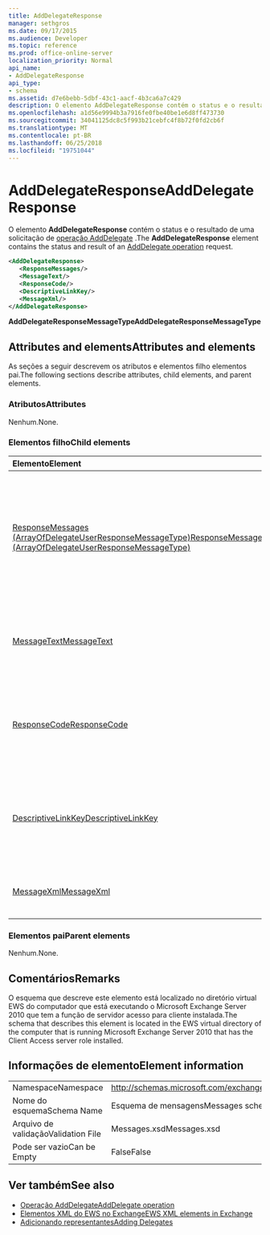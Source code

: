 ```yaml
---
title: AddDelegateResponse
manager: sethgros
ms.date: 09/17/2015
ms.audience: Developer
ms.topic: reference
ms.prod: office-online-server
localization_priority: Normal
api_name:
- AddDelegateResponse
api_type:
- schema
ms.assetid: d7e6bebb-5dbf-43c1-aacf-4b3ca6a7c429
description: O elemento AddDelegateResponse contém o status e o resultado de uma solicitação de operação AddDelegate.
ms.openlocfilehash: a1d56e9994b3a7916fe0fbe40be1e6d8ff473730
ms.sourcegitcommit: 34041125dc8c5f993b21cebfc4f8b72f0fd2cb6f
ms.translationtype: MT
ms.contentlocale: pt-BR
ms.lasthandoff: 06/25/2018
ms.locfileid: "19751044"
---
```

# <a name="adddelegateresponse"></a><span data-ttu-id="a4a7b-103">AddDelegateResponse</span><span class="sxs-lookup"><span data-stu-id="a4a7b-103">AddDelegateResponse</span></span>

<span data-ttu-id="a4a7b-104">O elemento **AddDelegateResponse** contém o status e o resultado de uma solicitação de [operação AddDelegate](adddelegate-operation.md) .</span><span class="sxs-lookup"><span data-stu-id="a4a7b-104">The **AddDelegateResponse** element contains the status and result of an [AddDelegate operation](adddelegate-operation.md) request.</span></span> 
  
```xml
<AddDelegateResponse>
   <ResponseMessages/>
   <MessageText/>
   <ResponseCode/>
   <DescriptiveLinkKey/>
   <MessageXml/>
</AddDelegateResponse>
```

 <span data-ttu-id="a4a7b-105">**AddDelegateResponseMessageType**</span><span class="sxs-lookup"><span data-stu-id="a4a7b-105">**AddDelegateResponseMessageType**</span></span>
## <a name="attributes-and-elements"></a><span data-ttu-id="a4a7b-106">Attributes and elements</span><span class="sxs-lookup"><span data-stu-id="a4a7b-106">Attributes and elements</span></span>

<span data-ttu-id="a4a7b-107">As seções a seguir descrevem os atributos e elementos filho elementos pai.</span><span class="sxs-lookup"><span data-stu-id="a4a7b-107">The following sections describe attributes, child elements, and parent elements.</span></span>
  
### <a name="attributes"></a><span data-ttu-id="a4a7b-108">Atributos</span><span class="sxs-lookup"><span data-stu-id="a4a7b-108">Attributes</span></span>

<span data-ttu-id="a4a7b-109">Nenhum.</span><span class="sxs-lookup"><span data-stu-id="a4a7b-109">None.</span></span>
  
### <a name="child-elements"></a><span data-ttu-id="a4a7b-110">Elementos filho</span><span class="sxs-lookup"><span data-stu-id="a4a7b-110">Child elements</span></span>

|<span data-ttu-id="a4a7b-111">**Elemento**</span><span class="sxs-lookup"><span data-stu-id="a4a7b-111">**Element**</span></span>|<span data-ttu-id="a4a7b-112">**Descrição**</span><span class="sxs-lookup"><span data-stu-id="a4a7b-112">**Description**</span></span>|
|:-----|:-----|
|[<span data-ttu-id="a4a7b-113">ResponseMessages (ArrayOfDelegateUserResponseMessageType)</span><span class="sxs-lookup"><span data-stu-id="a4a7b-113">ResponseMessages (ArrayOfDelegateUserResponseMessageType)</span></span>](responsemessages-arrayofdelegateuserresponsemessagetype.md) <br/> |<span data-ttu-id="a4a7b-114">Contém as mensagens de resposta para uma solicitação de gerenciamento do representante de serviços Web do Exchange.</span><span class="sxs-lookup"><span data-stu-id="a4a7b-114">Contains the response messages for an Exchange Web Services delegate management request.</span></span>  <br/> |
|[<span data-ttu-id="a4a7b-115">MessageText</span><span class="sxs-lookup"><span data-stu-id="a4a7b-115">MessageText</span></span>](messagetext.md) <br/> |<span data-ttu-id="a4a7b-116">Fornece uma descrição de texto do status da resposta.</span><span class="sxs-lookup"><span data-stu-id="a4a7b-116">Provides a text description of the status of the response.</span></span>  <br/> |
|[<span data-ttu-id="a4a7b-117">ResponseCode</span><span class="sxs-lookup"><span data-stu-id="a4a7b-117">ResponseCode</span></span>](responsecode.md) <br/> |<span data-ttu-id="a4a7b-118">Fornece um código de erro que identifica o erro específico que enfrentaram a solicitação.</span><span class="sxs-lookup"><span data-stu-id="a4a7b-118">Provides an error code that identifies the specific error that the request encountered.</span></span>  <br/> |
|[<span data-ttu-id="a4a7b-119">DescriptiveLinkKey</span><span class="sxs-lookup"><span data-stu-id="a4a7b-119">DescriptiveLinkKey</span></span>](descriptivelinkkey.md) <br/> |<span data-ttu-id="a4a7b-120">No momento não utilizados e está reservado para uso futuro.</span><span class="sxs-lookup"><span data-stu-id="a4a7b-120">Currently unused and is reserved for future use.</span></span> <span data-ttu-id="a4a7b-121">Ele contém um valor de 0.</span><span class="sxs-lookup"><span data-stu-id="a4a7b-121">It contains a value of 0.</span></span>  <br/> |
|[<span data-ttu-id="a4a7b-122">MessageXml</span><span class="sxs-lookup"><span data-stu-id="a4a7b-122">MessageXml</span></span>](messagexml.md) <br/> |<span data-ttu-id="a4a7b-123">Fornece informações de resposta de erro adicionais.</span><span class="sxs-lookup"><span data-stu-id="a4a7b-123">Provides additional error response information.</span></span>  <br/> |
   
### <a name="parent-elements"></a><span data-ttu-id="a4a7b-124">Elementos pai</span><span class="sxs-lookup"><span data-stu-id="a4a7b-124">Parent elements</span></span>

<span data-ttu-id="a4a7b-125">Nenhum.</span><span class="sxs-lookup"><span data-stu-id="a4a7b-125">None.</span></span>
  
## <a name="remarks"></a><span data-ttu-id="a4a7b-126">Comentários</span><span class="sxs-lookup"><span data-stu-id="a4a7b-126">Remarks</span></span>

<span data-ttu-id="a4a7b-127">O esquema que descreve este elemento está localizado no diretório virtual EWS do computador que está executando o Microsoft Exchange Server 2010 que tem a função de servidor acesso para cliente instalada.</span><span class="sxs-lookup"><span data-stu-id="a4a7b-127">The schema that describes this element is located in the EWS virtual directory of the computer that is running Microsoft Exchange Server 2010 that has the Client Access server role installed.</span></span>
  
## <a name="element-information"></a><span data-ttu-id="a4a7b-128">Informações de elemento</span><span class="sxs-lookup"><span data-stu-id="a4a7b-128">Element information</span></span>

|||
|:-----|:-----|
|<span data-ttu-id="a4a7b-129">Namespace</span><span class="sxs-lookup"><span data-stu-id="a4a7b-129">Namespace</span></span>  <br/> |http://schemas.microsoft.com/exchange/services/2006/messages  <br/> |
|<span data-ttu-id="a4a7b-130">Nome do esquema</span><span class="sxs-lookup"><span data-stu-id="a4a7b-130">Schema Name</span></span>  <br/> |<span data-ttu-id="a4a7b-131">Esquema de mensagens</span><span class="sxs-lookup"><span data-stu-id="a4a7b-131">Messages schema</span></span>  <br/> |
|<span data-ttu-id="a4a7b-132">Arquivo de validação</span><span class="sxs-lookup"><span data-stu-id="a4a7b-132">Validation File</span></span>  <br/> |<span data-ttu-id="a4a7b-133">Messages.xsd</span><span class="sxs-lookup"><span data-stu-id="a4a7b-133">Messages.xsd</span></span>  <br/> |
|<span data-ttu-id="a4a7b-134">Pode ser vazio</span><span class="sxs-lookup"><span data-stu-id="a4a7b-134">Can be Empty</span></span>  <br/> |<span data-ttu-id="a4a7b-135">False</span><span class="sxs-lookup"><span data-stu-id="a4a7b-135">False</span></span>  <br/> |
   
## <a name="see-also"></a><span data-ttu-id="a4a7b-136">Ver também</span><span class="sxs-lookup"><span data-stu-id="a4a7b-136">See also</span></span>

- [<span data-ttu-id="a4a7b-137">Operação AddDelegate</span><span class="sxs-lookup"><span data-stu-id="a4a7b-137">AddDelegate operation</span></span>](adddelegate-operation.md)
- [<span data-ttu-id="a4a7b-138">Elementos XML do EWS no Exchange</span><span class="sxs-lookup"><span data-stu-id="a4a7b-138">EWS XML elements in Exchange</span></span>](ews-xml-elements-in-exchange.md)
- [<span data-ttu-id="a4a7b-139">Adicionando representantes</span><span class="sxs-lookup"><span data-stu-id="a4a7b-139">Adding Delegates</span></span>](http://msdn.microsoft.com/library/3a744150-66a3-4a13-9433-793603ba5038%28Office.15%29.aspx)

